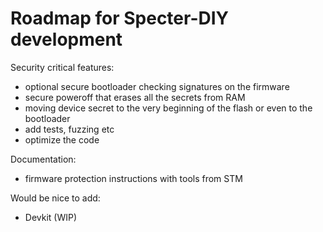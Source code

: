 # Roadmap for Specter-DIY development

Security critical features:

- optional secure bootloader checking signatures on the firmware
- secure poweroff that erases all the secrets from RAM
- moving device secret to the very beginning of the flash or even to the bootloader
- add tests, fuzzing etc
- optimize the code

Documentation:

- firmware protection instructions with tools from STM

Would be nice to add:

- Devkit (WIP)
